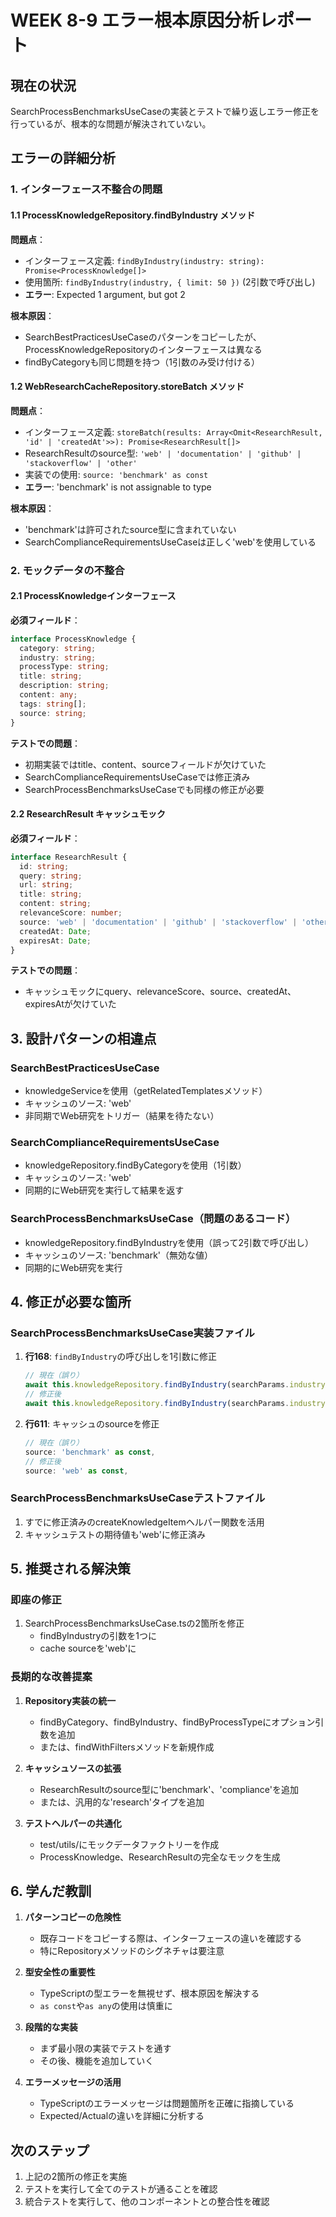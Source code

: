 # WEEK 8-9 エラー根本原因分析レポート

## 現在の状況

SearchProcessBenchmarksUseCaseの実装とテストで繰り返しエラー修正を行っているが、根本的な問題が解決されていない。

## エラーの詳細分析

### 1. インターフェース不整合の問題

#### 1.1 ProcessKnowledgeRepository.findByIndustry メソッド
**問題点**：
- インターフェース定義: `findByIndustry(industry: string): Promise<ProcessKnowledge[]>`
- 使用箇所: `findByIndustry(industry, { limit: 50 })` (2引数で呼び出し)
- **エラー**: Expected 1 argument, but got 2

**根本原因**：
- SearchBestPracticesUseCaseのパターンをコピーしたが、ProcessKnowledgeRepositoryのインターフェースは異なる
- findByCategoryも同じ問題を持つ（1引数のみ受け付ける）

#### 1.2 WebResearchCacheRepository.storeBatch メソッド
**問題点**：
- インターフェース定義: `storeBatch(results: Array<Omit<ResearchResult, 'id' | 'createdAt'>>): Promise<ResearchResult[]>`
- ResearchResultのsource型: `'web' | 'documentation' | 'github' | 'stackoverflow' | 'other'`
- 実装での使用: `source: 'benchmark' as const`
- **エラー**: 'benchmark' is not assignable to type

**根本原因**：
- 'benchmark'は許可されたsource型に含まれていない
- SearchComplianceRequirementsUseCaseは正しく'web'を使用している

### 2. モックデータの不整合

#### 2.1 ProcessKnowledgeインターフェース
**必須フィールド**：
```typescript
interface ProcessKnowledge {
  category: string;
  industry: string;
  processType: string;
  title: string;
  description: string;
  content: any;
  tags: string[];
  source: string;
}
```

**テストでの問題**：
- 初期実装ではtitle、content、sourceフィールドが欠けていた
- SearchComplianceRequirementsUseCaseでは修正済み
- SearchProcessBenchmarksUseCaseでも同様の修正が必要

#### 2.2 ResearchResult キャッシュモック
**必須フィールド**：
```typescript
interface ResearchResult {
  id: string;
  query: string;
  url: string;
  title: string;
  content: string;
  relevanceScore: number;
  source: 'web' | 'documentation' | 'github' | 'stackoverflow' | 'other';
  createdAt: Date;
  expiresAt: Date;
}
```

**テストでの問題**：
- キャッシュモックにquery、relevanceScore、source、createdAt、expiresAtが欠けていた

## 3. 設計パターンの相違点

### SearchBestPracticesUseCase
- knowledgeServiceを使用（getRelatedTemplatesメソッド）
- キャッシュのソース: 'web'
- 非同期でWeb研究をトリガー（結果を待たない）

### SearchComplianceRequirementsUseCase
- knowledgeRepository.findByCategoryを使用（1引数）
- キャッシュのソース: 'web'
- 同期的にWeb研究を実行して結果を返す

### SearchProcessBenchmarksUseCase（問題のあるコード）
- knowledgeRepository.findByIndustryを使用（誤って2引数で呼び出し）
- キャッシュのソース: 'benchmark'（無効な値）
- 同期的にWeb研究を実行

## 4. 修正が必要な箇所

### SearchProcessBenchmarksUseCase実装ファイル
1. **行168**: `findByIndustry`の呼び出しを1引数に修正
   ```typescript
   // 現在（誤り）
   await this.knowledgeRepository.findByIndustry(searchParams.industry, { limit: 50 })
   // 修正後
   await this.knowledgeRepository.findByIndustry(searchParams.industry)
   ```

2. **行611**: キャッシュのsourceを修正
   ```typescript
   // 現在（誤り）
   source: 'benchmark' as const,
   // 修正後
   source: 'web' as const,
   ```

### SearchProcessBenchmarksUseCaseテストファイル
1. すでに修正済みのcreateKnowledgeItemヘルパー関数を活用
2. キャッシュテストの期待値も'web'に修正済み

## 5. 推奨される解決策

### 即座の修正
1. SearchProcessBenchmarksUseCase.tsの2箇所を修正
   - findByIndustryの引数を1つに
   - cache sourceを'web'に

### 長期的な改善提案
1. **Repository実装の統一**
   - findByCategory、findByIndustry、findByProcessTypeにオプション引数を追加
   - または、findWithFiltersメソッドを新規作成

2. **キャッシュソースの拡張**
   - ResearchResultのsource型に'benchmark'、'compliance'を追加
   - または、汎用的な'research'タイプを追加

3. **テストヘルパーの共通化**
   - test/utils/にモックデータファクトリーを作成
   - ProcessKnowledge、ResearchResultの完全なモックを生成

## 6. 学んだ教訓

1. **パターンコピーの危険性**
   - 既存コードをコピーする際は、インターフェースの違いを確認する
   - 特にRepositoryメソッドのシグネチャは要注意

2. **型安全性の重要性**
   - TypeScriptの型エラーを無視せず、根本原因を解決する
   - `as const`や`as any`の使用は慎重に

3. **段階的な実装**
   - まず最小限の実装でテストを通す
   - その後、機能を追加していく

4. **エラーメッセージの活用**
   - TypeScriptのエラーメッセージは問題箇所を正確に指摘している
   - Expected/Actualの違いを詳細に分析する

## 次のステップ

1. 上記の2箇所の修正を実施
2. テストを実行して全てのテストが通ることを確認
3. 統合テストを実行して、他のコンポーネントとの整合性を確認